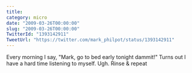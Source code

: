 ```yaml
---
title: 
category: micro
date: "2009-03-26T00:00:00"
slug: "2009-03-26T00:00:00"
TwitterId: "1393142911"
TweetUrl: "https://twitter.com/mark_philpot/status/1393142911"
---
```


Every morning I say, "Mark, go to bed early tonight dammit!" Turns out I have a
hard time listening to myself. Ugh. Rinse & repeat
